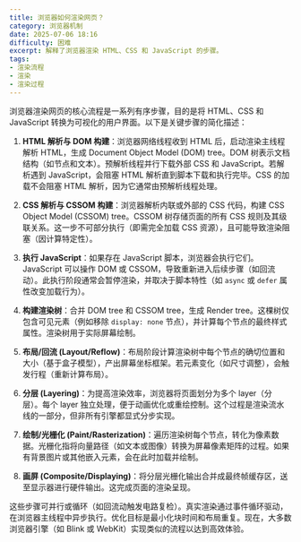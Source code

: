 ```yaml
---
title: 浏览器如何渲染网页？
category: 浏览器机制
date: 2025-07-06 18:16
difficulty: 困难
excerpt: 解释了浏览器渲染 HTML、CSS 和 JavaScript 的步骤。
tags:
- 渲染流程
- 渲染
- 渲染过程
---
```

浏览器渲染网页的核心流程是一系列有序步骤，目的是将 HTML、CSS 和 JavaScript 转换为可视化的用户界面。以下是关键步骤的简化描述：  

1. **HTML 解析与 DOM 构建**：浏览器网络线程收到 HTML 后，启动渲染主线程解析 HTML，生成 Document Object Model (DOM) tree。DOM 树表示文档结构（如节点和文本）。预解析线程并行下载外部 CSS 和 JavaScript。若解析遇到 JavaScript，会阻塞 HTML 解析直到脚本下载和执行完毕。CSS 的加载不会阻塞 HTML 解析，因为它通常由预解析线程处理。  

2. **CSS 解析与 CSSOM 构建**：浏览器解析内联或外部的 CSS 代码，构建 CSS Object Model (CSSOM) tree。CSSOM 树存储页面的所有 CSS 规则及其级联关系。这一步不可部分执行（即需完全加载 CSS 资源），且可能导致渲染阻塞（因计算特定性）。  

3. **执行 JavaScript**：如果存在 JavaScript 脚本，浏览器会执行它们。JavaScript 可以操作 DOM 或 CSSOM，导致重新进入后续步骤（如回流动）。此执行阶段通常会暂停渲染，并取决于脚本特性（如 `async` 或 `defer` 属性改变加载行为）。  

4. **构建渲染树**：合并 DOM tree 和 CSSOM tree，生成 Render tree。这棵树仅包含可见元素（例如移除 `display: none` 节点），并计算每个节点的最终样式属性。渲染树用于实际屏幕绘制。  

5. **布局/回流 (Layout/Reflow)**：布局阶段计算渲染树中每个节点的确切位置和大小（基于盒子模型），产出屏幕坐标框架。若元素变化（如尺寸调整），会触发行程（重新计算布局）。  

6. **分层 (Layering)**：为提高渲染效率，浏览器将页面划分为多个 layer（分层）。每个 layer 独立处理，便于动画优化或重绘控制。这个过程是渲染流水线的一部分，但非所有引擎都显式分步实现。  

7. **绘制/光栅化 (Paint/Rasterization)**：遍历渲染树每个节点，转化为像素数据。光栅化指将向量路径（如文本或图像）转换为屏幕像素矩阵的过程。如果有背景图片或其他嵌入元素，会在此时加载并绘制。  

8. **画屏 (Composite/Displaying)**：将分层光栅化输出合并成最终帧缓存区，送至显示器进行硬件输出。这完成页面的渲染呈现。  

这些步骤可并行或循环（如回流动触发电路复检）。真实渲染通过事件循环驱动，在浏览器主线程中异步执行。优化目标是最小化块时间和布局重复。现在，大多数浏览器引擎（如 Blink 或 WebKit）实现类似的流程以达到高效体验。
